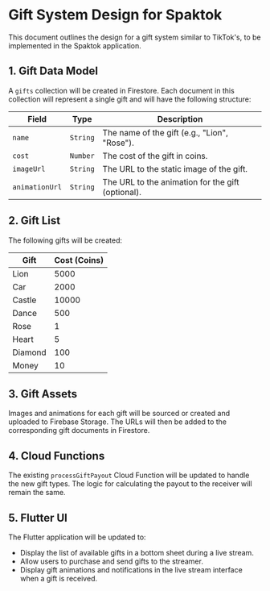 # Gift System Design for Spaktok

This document outlines the design for a gift system similar to TikTok's, to be implemented in the Spaktok application.

## 1. Gift Data Model

A `gifts` collection will be created in Firestore. Each document in this collection will represent a single gift and will have the following structure:

| Field       | Type     | Description                                      |
|-------------|----------|--------------------------------------------------|
| `name`      | `String` | The name of the gift (e.g., "Lion", "Rose").      |
| `cost`      | `Number` | The cost of the gift in coins.                   |
| `imageUrl`  | `String` | The URL to the static image of the gift.         |
| `animationUrl`| `String` | The URL to the animation for the gift (optional).|

## 2. Gift List

The following gifts will be created:

| Gift        | Cost (Coins) |
|-------------|--------------|
| Lion        | 5000         |
| Car         | 2000         |
| Castle      | 10000        |
| Dance       | 500          |
| Rose        | 1            |
| Heart       | 5            |
| Diamond     | 100          |
| Money       | 10           |

## 3. Gift Assets

Images and animations for each gift will be sourced or created and uploaded to Firebase Storage. The URLs will then be added to the corresponding gift documents in Firestore.

## 4. Cloud Functions

The existing `processGiftPayout` Cloud Function will be updated to handle the new gift types. The logic for calculating the payout to the receiver will remain the same.

## 5. Flutter UI

The Flutter application will be updated to:

*   Display the list of available gifts in a bottom sheet during a live stream.
*   Allow users to purchase and send gifts to the streamer.
*   Display gift animations and notifications in the live stream interface when a gift is received.

